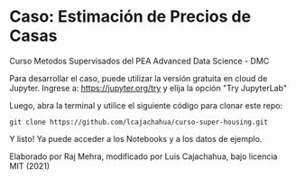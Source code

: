 # Caso: Estimación de Precios de Casas
Curso Metodos Supervisados del PEA Advanced Data Science - DMC

Para desarrollar el caso, puede utilizar la versión gratuita en cloud de Jupyter. Ingrese a: https://jupyter.org/try y elija la opción "Try JupyterLab"

Luego, abra la terminal y utilice el siguiente código para clonar este repo:

```
git clone https://github.com/lcajachahua/curso-super-housing.git
```

Y listo! Ya puede acceder a los Notebooks y a los datos de ejemplo.




Elaborado por Raj Mehra, modificado por Luis Cajachahua, bajo licencia MIT (2021)
